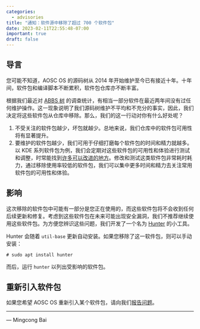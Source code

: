 ```yaml
---
categories:
  - advisories
title: "通知：软件源中移除了超过 700 个软件包"
date: 2023-02-11T22:55:48-07:00
important: true
draft: false
---
```


导言
----

您可能不知道，AOSC OS 的源码树从 2014 年开始维护至今已有接近十年。十年间，软件包和编译脚本不断累积，软件包仓库亦不断丰富。

根据我们最近对 [ABBS 树](https://github.com/AOSC-Dev/aosc-os-abbs) 的调查统计，有相当一部分软件在最近两年间没有过任何维护操作。这一现象说明了我们源码树维护不平均和不充分的事实，因此，我们决定将这些软件包从仓库中移除。那么，我们的这一行动对你有什么好处呢？

1. 不受关注的软件包越少，坏包就越少。总地来说，我们仓库中的软件包可用性将有显著提升。
2. 要维护的软件包越少，我们可用于仔细打磨每个软件包的时间和精力就越多。以 KDE 系列软件包为例，我们会定期对这些软件包的可用性和体验进行测试和调整，时常能找到[许多可以改进的地方](https://wiki.aosc.io/developer/minutes/20230204/)。修改和测试这类软件包非常耗时耗力，通过移除使用率较低的软件包，我们可以集中更多时间和精力去关注常用软件包的可用性和体验。

影响
----

这次移除的软件包中可能有一部分是您正在使用的，而这些软件包将不会收到任何后续更新和修复。考虑到这些软件包在未来可能出现安全漏洞，我们不推荐继续使用这些软件包。为方便您辨识这些问题，我们开发了一个名为 [Hunter](https://github.com/AOSC-Dev/hunter) 的小工具。

Hunter 会随着 `util-base` 更新自动安装。如果您移除了这一软件包，则可以手动安装：

```
# sudo apt install hunter
```

而后，运行 `hunter` 以列出受影响的软件包。

重新引入软件包
--------------

如果您希望 AOSC OS 重新引入某个软件包，请向我们[报告问题](https://github.com/AOSC-Dev/aosc-os-abbs/issues/new?assignees=&labels=&template=bug-report.yml)。

---

— Mingcong Bai
